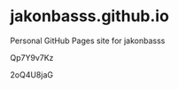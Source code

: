 # jakonbasss.github.io
Personal GitHub Pages site for jakonbasss


















Qp7Y9v7Kz

2oQ4U8jaG
